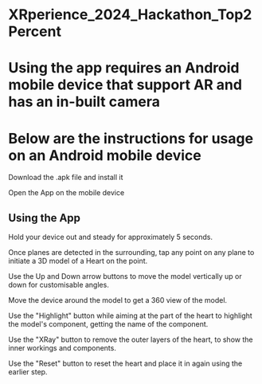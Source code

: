 # XRperience_2024_Hackathon_Top2Percent

# Using the app requires an Android mobile device that support AR and has an in-built camera

# Below are the instructions for usage on an Android mobile device

Download the .apk file and install it

Open the App on the mobile device


## Using the App

Hold your device out and steady for approximately 5 seconds.

Once planes are detected in the surrounding, tap any point on any plane to initiate a 3D model of a Heart on the point.

Use the Up and Down arrow buttons to move the model vertically up or down for customisable angles.

Move the device around the model to get a 360 view of the model.

Use the "Highlight" button while aiming at the part of the heart to highlight the model's component, getting the name of the component.

Use the "XRay" button to remove the outer layers of the heart, to show the inner workings and components.

Use the "Reset" button to reset the heart and place it in again using the earlier step.

